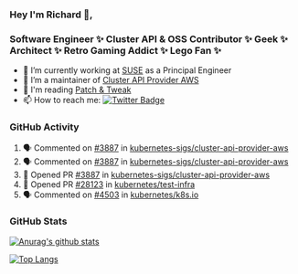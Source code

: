 ### Hey I'm Richard 👋, 

<h3 align="left">Software Engineer ✨ Cluster API & OSS Contributor ✨ Geek ✨ Architect ✨ Retro Gaming Addict ✨ Lego Fan ✨</h3>

- 🔭 I’m currently working at [SUSE](https://www.suse.com/) as a Principal Engineer
- 👯 I’m a maintainer of [Cluster API Provider AWS](https://github.com/kubernetes-sigs/cluster-api-provider-aws)
- 💬 I'm reading [Patch & Tweak](https://bjooks.com/products/patch-tweak-exploring-modular-synthesis)
- 📫 How to reach me: [![Twitter Badge](https://img.shields.io/badge/-@fruit_case-00acee?style=flat&logo=Twitter&logoColor=white)](https://twitter.com/intent/follow?screen_name=fruit_case "Follow on Twitter")

### GitHub Activity 

<!--START_SECTION:activity-->
1. 🗣 Commented on [#3887](https://github.com/kubernetes-sigs/cluster-api-provider-aws/issues/3887) in [kubernetes-sigs/cluster-api-provider-aws](https://github.com/kubernetes-sigs/cluster-api-provider-aws)
2. 🗣 Commented on [#3887](https://github.com/kubernetes-sigs/cluster-api-provider-aws/issues/3887) in [kubernetes-sigs/cluster-api-provider-aws](https://github.com/kubernetes-sigs/cluster-api-provider-aws)
3. 💪 Opened PR [#3887](https://github.com/kubernetes-sigs/cluster-api-provider-aws/pull/3887) in [kubernetes-sigs/cluster-api-provider-aws](https://github.com/kubernetes-sigs/cluster-api-provider-aws)
4. 💪 Opened PR [#28123](https://github.com/kubernetes/test-infra/pull/28123) in [kubernetes/test-infra](https://github.com/kubernetes/test-infra)
5. 🗣 Commented on [#4503](https://github.com/kubernetes/k8s.io/issues/4503) in [kubernetes/k8s.io](https://github.com/kubernetes/k8s.io)
<!--END_SECTION:activity-->

### GitHub Stats

[![Anurag's github stats](https://github-readme-stats.vercel.app/api?username=richardcase&count_private=true&show_icons=true)](https://github.com/anuraghazra/github-readme-stats)

[![Top Langs](https://github-readme-stats.vercel.app/api/top-langs/?username=richardcase&hide=html&layout=compact)](https://github.com/anuraghazra/github-readme-stats)
